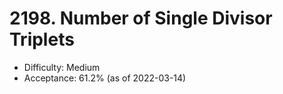# 2198. Number of Single Divisor Triplets
- Difficulty: Medium
- Acceptance: 61.2% (as of 2022-03-14)
